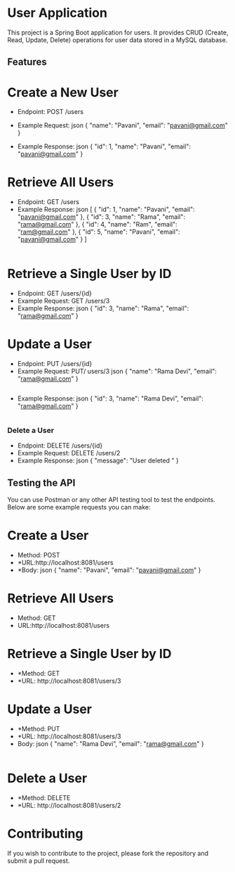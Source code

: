 #  User Application

This project is a Spring Boot application for users. It provides CRUD (Create, Read, Update, Delete) operations for user data stored in a MySQL database.

## Features

# Create a New User
- Endpoint: POST /users
- Example Request:
    json
    {
        "name": "Pavani",
        "email": "pavani@gmail.com"
    }
    
- Example Response:
    json
    {
        "id": 1,
        "name": "Pavani",
        "email": "pavani@gmail.com"
    }
    

# Retrieve All Users

- Endpoint: GET /users
- Example Response:
    json
    [
        {
            "id": 1,
            "name": "Pavani",
            "email": "pavani@gmail.com"
        },
        {
            "id": 3,
            "name": "Rama",
            "email": "rama@gmail.com"
        },
        {
            "id": 4,
            "name": "Ram",
            "email": "ram@gmail.com"
        },
        {
            "id": 5,
            "name": "Pavani",
            "email": "pavani@gmail.com"
        }
    ]
    ```

# Retrieve a Single User by ID

- Endpoint: GET /users/{id}
- Example Request: GET /users/3
- Example Response:
    json
    {
        "id": 3,
        "name": "Rama",
        "email": "rama@gmail.com"
    }
    

# Update a User

- Endpoint: PUT /users/{id}
- Example Request: PUT/ users/3
     json
    {
        "name": "Rama Devi",
        "email": "rama@gmail.com"
    }
    ```
- Example Response:
    json
    {
        "id": 3,
        "name": "Rama Devi",
        "email":  "rama@gmail.com"
    }
    ```

### Delete a User

- Endpoint: DELETE /users/{id}
- Example Request: DELETE /users/2
- Example Response:
    json
    {
        "message": "User deleted "
    }
    

## Testing the API

You can use Postman or any other API testing tool to test the endpoints. Below are some example requests you can make:

# Create a User

- Method: POST
- *URL:http://localhost:8081/users
- *Body:
     json
    {
        "name": "Pavani",
        "email": "pavani@gmail.com"
    }
    

# Retrieve All Users

- Method: GET
- URL:http://localhost:8081/users

# Retrieve a Single User by ID

- *Method: GET
- *URL: http://localhost:8081/users/3

# Update a User

- *Method: PUT
- *URL: http://localhost:8081/users/3
- Body:
     json
    {
        "name": "Rama Devi",
        "email": "rama@gmail.com"
    }
    ```

# Delete a User

- *Method: DELETE
- *URL: http://localhost:8081/users/2

# Contributing

If you wish to contribute to the project, please fork the repository and submit a pull request.

